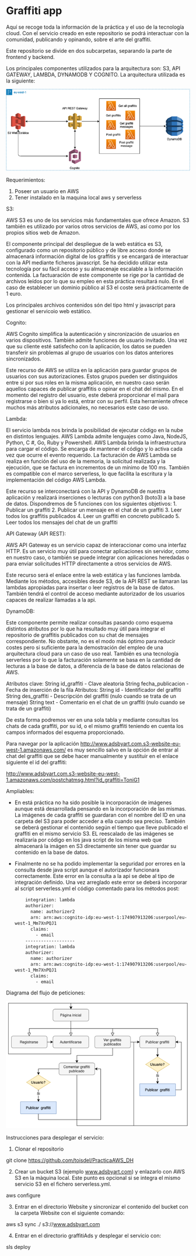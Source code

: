 # Graffiti app

Aquí se recoge toda la información de la práctica y el uso de la tecnología cloud.
Con el servicio creado en este repositorio se podrá interactuar con la comunidad, publicando y opinando, sobre el arte del graffiti. 

Este repositorio se divide en dos subcarpetas, separando la parte de frontend y backend.

Los principales componentes utilizados para la arquitectura son: S3, API GATEWAY, LAMBDA, DYNAMODB Y COGNITO. La arquitectura utilizada es la siguiente:

![alt text](https://github.com/toisdel/PracticaAWS_DH/blob/main/Pra%CC%81cticaAWS.png?raw=true)

Requerimientos:
1. Poseer un usuario en AWS
2. Tener instalado en la maquina local aws y serverless


S3:

AWS S3 es uno de los servicios más fundamentales que ofrece Amazon. S3 también es utilizado por varios otros servicios de AWS, así como por los propios sitios web de Amazon.

El componente principal del despliegue de la web estática es S3, configurado como un repositorio público y de libre acceso donde se almacenará información digital de los graffitis y se encargará de interactuar con la API mediante ficheros javascript. Se ha decidido utilizar esta tecnología por su fàcil acceso y su almacenaje escalable a la información contenida. La factuaración de este componente se rige por la cantidad de archivos leídos por lo que su empleo en esta práctica resultará nulo. En el caso de establecer un dominio público al S3 el coste será prácticamente de 1 euro. 

Los principales archivos contenidos són del tipo html y javascript para gestionar el servicoio web estático.

Cognito:

AWS Cognito simplifica la autenticación y sincronización de usuarios en varios dispositivos. También admite funciones de usuario invitado. Una vez que su cliente esté satisfecho con la aplicación, los datos se pueden transferir sin problemas al grupo de usuarios con los datos anteriores sincronizados.

Este recurso de AWS se utiliza en la aplicación para guardar grupos de usuarios con sus autorizaciones. Estos grupos pueden ser distinguidos entre si por sus roles en la misma aplicación, en nuestro caso serán aquellos capaces de publicar graffitis o opinar en el chat del mismo. En el momento del registro del usuario, este deberá proporcionar el mail para registrarse o bien si ya lo está, entrar con su perfil. Esta herramiente ofrece muchos más atributos adicionales, no necesarios este caso de uso.

Lambda: 

El servicio lambda nos brinda la posibilidad de ejecutar código en la nube en distintos lenguajes. AWS Lambda admite lenguajes como Java, NodeJS, Python, C #, Go, Ruby y Powershell. AWS Lambda brinda la infraestructura para cargar el código. Se encarga de mantener el código y lo activa cada vez que ocurre el evento requerido. La facturación de AWS Lambda se realiza en función del uso de la memoria, la solicitud realizada y la ejecución, que se factura en incrementos de un mínimo de 100 ms. También es compatible con el marco serverless, lo que facilita la escritura y la implementación del código AWS Lambda.

Este recurso se interconectará con la API y DynamoDB de nuestra aplicación y realizará inserciones o lecturas con python3 (boto3) a la base de datos. Dispondremos de 5 funciones con los siguientes objetivos:
    1. Publicar un graffiti
    2. Publicar un mensaje en el chat de un graffiti
    3. Leer todos los graffitis publicados
    4. Leer un graffiti en concreto publicado
    5. Leer todos los mensajes del chat de un graffiti

API Gateway (API REST):

AWS API Gateway es un servicio capaz de interaccionar como una interfaz HTTP. Es un servicio muy útil para conectar aplicaciones sin servidor, como en nuestro caso, o también se puede integrar con aplicaciones heredadas o para enviar solicitudes HTTP directamente a otros servicios de AWS.

Este recurso será el enlace entre la web estática y las funciones lambda. Mediante los métodos, accesibles desde S3, de la API REST se llamaran las lambdas apropiadas para insertar o leer registros de la base de datos. También tendrá el control de acceso mediante autorizador de los usuarios capaces de realizar llamadas a la api.

DynamoDB:

Este componente permite realizar consultas pasando como esquema distintos atributos por lo que ha resultado muy útil para integrar el repositorio de graffitis publicados con su chat de mensajes correspondiente. No obstante, no es el modo más óptimo para reducir costes pero si suficiente para la demostración del empleo de una arquitectura cloud para un caso de uso real. También es una tecnología serverless por lo que la facturación solamente se basa en la cantidad de lecturas a la base de datos, a diferencia de la base de datos relacionas de AWS.

Atributos clave:    String id_graffiti          - Clave aleatoria
                    String fecha_publicacion    - Fecha de inserción de la fila
Atributos:          String id                   - Identificador del graffiti
                    String des_graffiti         - Descripción del graffiti (nulo cuando se trata de un mensaje)
                    String text                 - Comentario en el chat de un graffiti (nulo cuando se trata de un graffiti)

De esta forma podremos ver en una sola tabla y mediante consultas los chats de cada graffiti, por su id, o el mismo graffiti teniendo en cuenta los campos informados del esquema proporcionado.

Para navegar por la aplicación http://www.adsbyart.com.s3-website-eu-west-1.amazonaws.com/ es muy sencillo salvo en la opción de entrar al chat del graffiti que se debe hacer manualmente y sustituir en el enlace siguiente el id del graffiti:

http://www.adsbyart.com.s3-website-eu-west-1.amazonaws.com/postchatmsg.html?id_graffiti=ToniG1 

Ampliables:

- En está práctica no ha sido posible la incorporación de imágenes aunque está desarrollada pensando en la incorporación de las mismas. La imágenes de cada graffiti se guardaran con el nombre del ID en una carpeta del S3 para poder acceder a ella cuando sea preciso. También se deberá gestionar el contenido según el tiempo que lleve publicado el graffiti en el mismo servicio S3. EL reescalado de las imágenes se realizaría por código en los java script de los misma web que almacenará la imágen en S3 directamente sin tener que guardar su contenido en la base de datos.

- Finalmente no se ha podido implementar la seguridad por errores en la consulta desde java script aunque el autorizador funcionara correctamente. Este error en la consulta a la api se debe al tipo de integración definido. Una vez arreglado este error se deberá incorporar al script serverless.yml el código comentado para los métodos post:


          integration: lambda
          authorizer:
            name: authorizer2
            arn: arn:aws:cognito-idp:eu-west-1:174907913206:userpool/eu-west-1_Mm7XnPQJ1
            claims:
              - email
          -------------------
          integration: lambda
          authorizer:
            name: authorizer
            arn: arn:aws:cognito-idp:eu-west-1:174907913206:userpool/eu-west-1_Mm7XnPQJ1
            claims:
              - email

Diagrama del flujo de peticiones:

![alt text](https://github.com/toisdel/PracticaAWS_DH/blob/main/flowchart-adsbyart.png?raw=true)

Instrucciones para desplegar el servicio:

1. Clonar el repositorio

git clone https://github.com/toisdel/PracticaAWS_DH

2. Crear un bucket S3 (ejemplo www.adsbyart.com) y enlazarlo con AWS S3 en la màquina local. Este punto es opcional si se integra el mismo servicio S3 en el fichero serverless.yml.

aws configure

3. Entrar en el directorio Website y sincronizar el contenido del bucket con la carpeta Website con el siguiente comando:

aws s3 sync ./ s3://www.adsbyart.com

4. Entrar en el directorio graffitiAds y desplegar el servicio con:

sls deploy